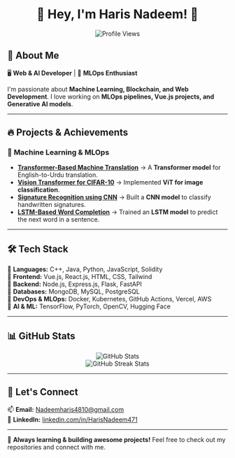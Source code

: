 <h1 align="center">👋 Hey, I'm Haris Nadeem! 🚀</h1>  
<p align="center">
  <img src="https://komarev.com/ghpvc/?username=HarisNadeem471&label=Profile%20Views&color=blue&style=flat" alt="Profile Views" />
</p>

## 🚀 About Me  
🖥️ **Web & AI Developer** | 🔗 **MLOps Enthusiast**  

I'm passionate about **Machine Learning, Blockchain, and Web Development**. I love working on **MLOps pipelines, Vue.js projects, and Generative AI models**.

---

## 🔥 Projects & Achievements  

### 📌 **Machine Learning & MLOps**  
- **[Transformer-Based Machine Translation](https://github.com/HarisNadeem471/transformer-machine-translation)** → A **Transformer model** for English-to-Urdu translation.  
- **[Vision Transformer for CIFAR-10](https://github.com/HarisNadeem471/vision-transformer-cifar10)** → Implemented **ViT for image classification**.  
- **[Signature Recognition using CNN](https://github.com/HarisNadeem471/signature-cnn-recognition)** → Built a **CNN model** to classify handwritten signatures.  
- **[LSTM-Based Word Completion](https://github.com/HarisNadeem471/lstm-word-completion)** → Trained an **LSTM model** to predict the next word in a sentence.   

---

## 🛠️ Tech Stack  
🔹 **Languages:** C++, Java, Python, JavaScript, Solidity  
🔹 **Frontend:** Vue.js, React.js, HTML, CSS, Tailwind  
🔹 **Backend:** Node.js, Express.js, Flask, FastAPI  
🔹 **Databases:** MongoDB, MySQL, PostgreSQL  
🔹 **DevOps & MLOps:** Docker, Kubernetes, GitHub Actions, Vercel, AWS  
🔹 **AI & ML:** TensorFlow, PyTorch, OpenCV, Hugging Face  

---

## 📊 GitHub Stats  
<p align="center">
  <img src="https://github-readme-stats.vercel.app/api?username=HarisNadeem471&show_icons=true&theme=tokyonight" alt="GitHub Stats" />
  <br>
  <img src="https://github-readme-streak-stats.herokuapp.com/?user=HarisNadeem471&theme=tokyonight" alt="GitHub Streak Stats" />
</p>

---

## 🤝 Let's Connect  
📫 **Email:** Nadeemharis4810@gmail.com  
💼 **LinkedIn:** [linkedin.com/in/HarisNadeem471](https://linkedin.com/in/HarisNadeem471)  

---

🚀 **Always learning & building awesome projects!** Feel free to check out my repositories and connect with me.  
